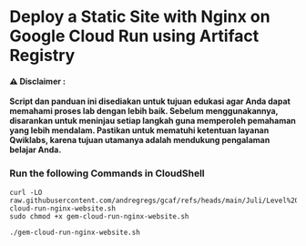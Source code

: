 #  Deploy a Static Site with Nginx on Google Cloud Run using Artifact Registry


#### ⚠️ Disclaimer :
**Script dan panduan ini disediakan untuk tujuan edukasi agar Anda dapat memahami proses lab dengan lebih baik. Sebelum menggunakannya, disarankan untuk meninjau setiap langkah guna memperoleh pemahaman yang lebih mendalam. Pastikan untuk mematuhi ketentuan layanan Qwiklabs, karena tujuan utamanya adalah mendukung pengalaman belajar Anda.**

### Run the following Commands in CloudShell 

```
curl -LO raw.githubusercontent.com/andregregs/gcaf/refs/heads/main/Juli/Level%203/Deploy%20a%20Static%20Site%20with%20Nginx%20on%20Google%20Cloud%20Run%20using%20Artifact%20Registry/gem-cloud-run-nginx-website.sh
sudo chmod +x gem-cloud-run-nginx-website.sh

./gem-cloud-run-nginx-website.sh
```